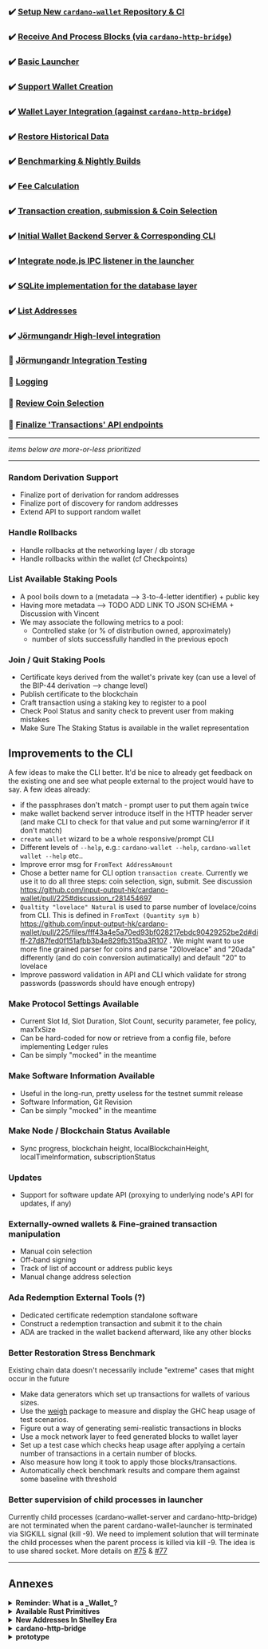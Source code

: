 ### :heavy_check_mark: [Setup New `cardano-wallet` Repository & CI](https://github.com/input-output-hk/cardano-wallet/milestone/1)

### :heavy_check_mark: [Receive And Process Blocks (via `cardano-http-bridge`)](https://github.com/input-output-hk/cardano-wallet/milestone/2)

### :heavy_check_mark: [Basic Launcher](https://github.com/input-output-hk/cardano-wallet/milestone/3)

### :heavy_check_mark: [Support Wallet Creation](https://github.com/input-output-hk/cardano-wallet/milestone/4)

### :heavy_check_mark: [Wallet Layer Integration (against `cardano-http-bridge`)](https://github.com/input-output-hk/cardano-wallet/milestone/5)

### :heavy_check_mark: [Restore Historical Data](https://github.com/input-output-hk/cardano-wallet/milestone/7)

### :heavy_check_mark: [Benchmarking & Nightly Builds](https://github.com/input-output-hk/cardano-wallet/milestone/7)

### :heavy_check_mark: [Fee Calculation](https://github.com/input-output-hk/cardano-wallet/milestone/6)

### :heavy_check_mark: [Transaction creation, submission & Coin Selection](https://github.com/input-output-hk/cardano-wallet/milestone/6)

### :heavy_check_mark: [Initial Wallet Backend Server & Corresponding CLI](https://github.com/input-output-hk/cardano-wallet/milestone/7)

### :heavy_check_mark: [Integrate node.js IPC listener in the launcher](https://github.com/input-output-hk/cardano-wallet/milestone/8)

### :heavy_check_mark: [SQLite implementation for the database layer](https://github.com/input-output-hk/cardano-wallet/milestone/9)

### :heavy_check_mark: [List Addresses](https://github.com/input-output-hk/cardano-wallet/milestone/16)

### :heavy_check_mark: [Jörmungandr High-level integration](https://github.com/input-output-hk/cardano-wallet/milestone/10)

### :hammer: [Jörmungandr Integration Testing](https://github.com/input-output-hk/cardano-wallet/milestone/15)

### :hammer: [Logging](https://github.com/input-output-hk/cardano-wallet/milestone/14)

### :hammer: [Review Coin Selection](https://github.com/input-output-hk/cardano-wallet/milestone/18)

### :hammer: [Finalize 'Transactions' API endpoints](https://github.com/input-output-hk/cardano-wallet/milestone/19)

---

_items below are more-or-less prioritized_ 

---

### Random Derivation Support

- Finalize port of derivation for random addresses
- Finalize port of discovery for random addresses
- Extend API to support random wallet

### Handle Rollbacks

- Handle rollbacks at the networking layer / db storage
- Handle rollbacks within the wallet (cf Checkpoints)

### List Available Staking Pools

- A pool boils down to a (metadata --> 3-to-4-letter identifier) + public key
- Having more metadata --> TODO ADD LINK TO JSON SCHEMA + Discussion with Vincent
- We may associate the following metrics to a pool:
    - Controlled stake (or % of distribution owned, approximately)
    - number of slots successfully handled in the previous epoch


### Join / Quit Staking Pools

- Certificate keys derived from the wallet's private key (can use a level of
  the BIP-44 derivation --> change level)
- Publish certificate to the blockchain
- Craft transaction using a staking key to register to a pool
- Check Pool Status and sanity check to prevent user from making mistakes
- Make Sure The Staking Status is available in the wallet representation

## Improvements to the CLI

A few ideas to make the CLI better. It'd be nice to already get feedback on the existing one and see what people external to the project would have to say. A few ideas already:

 - if the passphrases don't match - prompt user to put them again twice
 - make wallet backend server introduce itself in the HTTP header server (and make CLI to check for that value and put some warning/error if it don't match)
 - `create wallet` wizard to be a whole responsive/prompt CLI
 - Different levels of `--help`, e.g.: `cardano-wallet --help`, `cardano-wallet wallet --help` etc..
 - Improve error msg for `FromText AddressAmount`
 - Chose a better name for CLI option `transaction create`. Currently we use it to do all three steps: coin selection, sign, submit. See discussion https://github.com/input-output-hk/cardano-wallet/pull/225#discussion_r281454697
 - `Qualtity "lovelace" Natural` is used to parse number of lovelace/coins from CLI. This is defined in `FromText (Quantity sym b)` https://github.com/input-output-hk/cardano-wallet/pull/225/files/fff43a4e5a70ed93bf028217ebdc90429252be2d#diff-27d87fed0f151afbb3b4e829fb315ba3R107 . We might want to use more fine grained parser for coins and parse "20lovelace" and "20ada" differently (and do coin conversion autimatically) and default "20" to lovelace
 - Improve password validation in API and CLI which validate for strong passwords (passwords should have enough entropy)

### Make Protocol Settings Available

- Current Slot Id, Slot Duration, Slot Count, security parameter, fee policy, maxTxSize
- Can be hard-coded for now or retrieve from a config file, before implementing Ledger rules
- Can be simply "mocked" in the meantime

### Make Software Information Available

- Useful in the long-run, pretty useless for the testnet summit release
- Software Information, Git Revision
- Can be simply "mocked" in the meantime


### Make Node / Blockchain Status Available

- Sync progress, blockchain height, localBlockchainHeight, localTimeInformation, subscriptionStatus


### Updates

- Support for software update API (proxying to underlying node's API for updates, if any)


### Externally-owned wallets & Fine-grained transaction manipulation

- Manual coin selection
- Off-band signing
- Track of list of account or address public keys
- Manual change address selection

### Ada Redemption External Tools (?)

- Dedicated certificate redemption standalone software 
- Construct a redemption transaction and submit it to the chain
- ADA are tracked in the wallet backend afterward, like any other blocks

### Better Restoration Stress Benchmark

Existing chain data doesn't necessarily include "extreme" cases that might occur in the future

- Make data generators which set up transactions for wallets of various sizes.
- Use the [weigh](https://www.fpcomplete.com/blog/2016/05/weigh-package) package to measure and display the GHC heap usage of test scenarios.
- Figure out a way of generating semi-realistic transactions in blocks
- Use a mock network layer to feed generated blocks to wallet layer
- Set up a test case which checks heap usage after applying a certain number of transactions in a certain number of blocks.
- Also measure how long it took to apply those blocks/transactions.
- Automatically check benchmark results and compare them against some baseline with threshold


### Better supervision of child processes in launcher

Currently child processes (cardano-wallet-server and cardano-http-bridge) are
not terminated when the parent cardano-wallet-launcher is terminated via
SIGKILL signal (kill -9). We need to implement solution that will terminate the
child processes when the parent process is killed via kill -9. The idea is to
use shared socket. More details on [#75](https://github.com/input-output-hk/cardano-wallet/pull/75) 
& [#77](https://github.com/input-output-hk/cardano-wallet/pull/77)

---

## Annexes

<details>
  <summary><strong>Reminder: What is a _Wallet_?</strong></summary>

  Cardano Wallets are represented by a cryptographic master private key which
  allows deterministic and sequential derivation of child keys through
  cryptographic computations.

  The master private key can be derived from a list of mnemonic words (see
  [BIP-0039][BIP-0039]) and a password. New keys can be derived from the master
  key forming a hierarchical tree structure of related keys (see
  [BIP-0032][BIP-0032]). That tree structure is layered in various _paths_ with
  particular purpose (see [BIP-0044][BIP-0044]).

  To every key, one can associate a corresponding Cardano address. Consequently,
  keys can be used to verify whether an address _belongs_ to the wallet (as in,
  comes from a key that can be derived from the master key).
</details>

<details>
  <summary><strong>Available Rust Primitives</strong></summary>

  We could leverage some of the rust crypto primitives for a bunch of operation,
  using Haskell's FFI with C bindings. Here's a list of the available primitives
  in Rust:

  https://github.com/input-output-hk/rust-cardano/blob/master/cardano-c/cardano.h
</details>

<details>
  <summary><strong>New Addresses In Shelley Era</strong></summary>

  Rust nodes will already be using a new addresses format which Shelley will also
  use.  The specification for this address format is available here:

  https://github.com/input-output-hk/implementation-decisions/blob/master/text/0001-address.md
</details>

<details>
  <summary><strong>cardano-http-bridge</strong></summary>

  In the early phase, as an alternative to using a trusted Haskell node to
  retrieve blocks through the diffusion layer, we could rely on the existing Rust
  HTTP-Bridge which provides some useful API endpoints to efficiently retrieve
  blocks (and epochs) from a Cardano network or submit transactions to it:

  https://github.com/input-output-hk/cardano-http-bridge

  For example:

  - `GET /:network/block/:blockid`
  - `GET /:network/tip`
  - `POST: /:network/txs/signed`

  Later, when ready, we can switch over to use the Rust node API using a new
  block format. But it allows us for an easy testing in the early phase.
</details>

<details>
  <summary><strong>prototype</strong></summary>

  https://github.com/KtorZ/wallet-prototype
</details>
